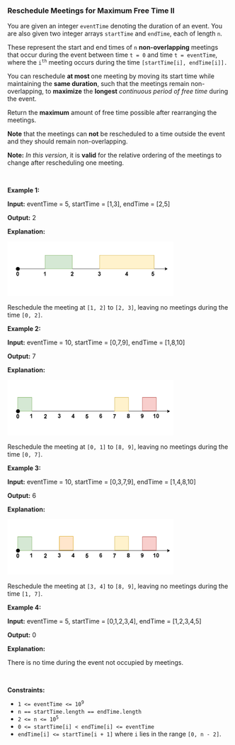 
<h3>Reschedule Meetings for Maximum Free Time II</h3>
<div><p>You are given an integer <code>eventTime</code> denoting the duration of an event. You are also given two integer arrays <code>startTime</code> and <code>endTime</code>, each of length <code>n</code>.</p>
<p>These represent the start and end times of <code>n</code> <strong>non-overlapping</strong> meetings that occur during the event between time <code>t = 0</code> and time <code>t = eventTime</code>, where the <code>i<sup>th</sup></code> meeting occurs during the time <code>[startTime[i], endTime[i]].</code></p>
<p>You can reschedule <strong>at most </strong>one meeting by moving its start time while maintaining the <strong>same duration</strong>, such that the meetings remain non-overlapping, to <strong>maximize</strong> the <strong>longest</strong> <em>continuous period of free time</em> during the event.</p>
<p>Return the <strong>maximum</strong> amount of free time possible after rearranging the meetings.</p>
<p><strong>Note</strong> that the meetings can <strong>not</strong> be rescheduled to a time outside the event and they should remain non-overlapping.</p>
<p><strong>Note:</strong> <em>In this version</em>, it is <strong>valid</strong> for the relative ordering of the meetings to change after rescheduling one meeting.</p>
<p> </p>
<p><strong>Example 1:</strong></p>
<div class="example-block">
<p><strong>Input:</strong> <span class="example-io">eventTime = 5, startTime = [1,3], endTime = [2,5]</span></p>
<p><strong>Output:</strong> <span class="example-io">2</span></p>
<p><strong>Explanation:</strong></p>
<p><img alt="" src="assets/b2e6bcc3c27c46e1845abec3f4ef5cd7.png" style="width: 375px; height: 123px;"/></p>
<p>Reschedule the meeting at <code>[1, 2]</code> to <code>[2, 3]</code>, leaving no meetings during the time <code>[0, 2]</code>.</p>
</div>
<p><strong>Example 2:</strong></p>
<div class="example-block">
<p><strong>Input:</strong> <span class="example-io">eventTime = 10, startTime = [0,7,9], endTime = [1,8,10]</span></p>
<p><strong>Output:</strong> <span class="example-io">7</span></p>
<p><strong>Explanation:</strong></p>
<p><img alt="" src="assets/f34382b8e13744e9b224af822341cbc4.png" style="width: 375px; height: 125px;"/></p>
<p>Reschedule the meeting at <code>[0, 1]</code> to <code>[8, 9]</code>, leaving no meetings during the time <code>[0, 7]</code>.</p>
</div>
<p><strong>Example 3:</strong></p>
<div class="example-block">
<p><strong>Input:</strong> <span class="example-io">eventTime = 10, startTime = [0,3,7,9], endTime = [1,4,8,10]</span></p>
<p><strong>Output:</strong> 6</p>
<p><strong>Explanation:</strong></p>
<p><strong><img alt="" src="assets/16ca39465fea4533a5633a2c614b7ade.png" style="width: 375px; height: 125px;"/></strong></p>
<p>Reschedule the meeting at <code>[3, 4]</code> to <code>[8, 9]</code>, leaving no meetings during the time <code>[1, 7]</code>.</p>
</div>
<p><strong>Example 4:</strong></p>
<div class="example-block">
<p><strong>Input:</strong> <span class="example-io">eventTime = 5, startTime = [0,1,2,3,4], endTime = [1,2,3,4,5]</span></p>
<p><strong>Output:</strong> <span class="example-io">0</span></p>
<p><strong>Explanation:</strong></p>
<p>There is no time during the event not occupied by meetings.</p>
</div>
<p> </p>
<p><strong>Constraints:</strong></p>
<ul>
<li><code>1 &lt;= eventTime &lt;= 10<sup>9</sup></code></li>
<li><code>n == startTime.length == endTime.length</code></li>
<li><code>2 &lt;= n &lt;= 10<sup>5</sup></code></li>
<li><code>0 &lt;= startTime[i] &lt; endTime[i] &lt;= eventTime</code></li>
<li><code>endTime[i] &lt;= startTime[i + 1]</code> where <code>i</code> lies in the range <code>[0, n - 2]</code>.</li>
</ul>
</div>
